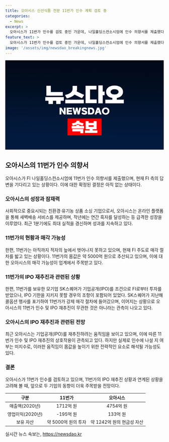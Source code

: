 ```yaml
---
title: 오아시스 신선식품 전문 11번가 인수 계획 검토 중
categories:
  - News
excerpt: >
  오아시스가 11번가 인수를 검토 중인 가운데, 나일홀딩스컨소시엄에 인수 의향서를 제출했다. 오아시스는 FI의 답변을 기다리고 있으며, 11번가 인수 여부는 아직 결정되지 않았다. 오아시스는 올해 1분기에 최대 실적을 경신하며 매출과 영업이익이 급증했고, 11번가의 몸값은 약 5000억 원으로 추산된다. 이에 따라 오아시스가 FI를 끌어들이고 대출을 받을 경우 인수가 가능성이 있는 상황이다. 반면 11번가는 아직 적자 상태이며, SK스퀘어의 기업공개(IPO) 조건 미충족으로 강제 매각 절차에 접어들었다. 이에 대해 업계는 11번가의 인수 및 IPO 재추진이 몸값을 올리는 전략에 해당할 가능성을 언급했다.
feature_text: >
  오아시스가 11번가 인수를 검토 중인 가운데, 나일홀딩스컨소시엄에 인수 의향서를 제출했다. 오아시스는 FI의 답변을 기다리고 있으며, 11번가 인수 여부는 아직 결정되지 않았다. 오아시스는 올해 1분기에 최대 실적을 경신하며 매출과 영업이익이 급증했고, 11번가의 몸값은 약 5000억 원으로 추산된다. 이에 따라 오아시스가 FI를 끌어들이고 대출을 받을 경우 인수가 가능성이 있는 상황이다. 반면 11번가는 아직 적자 상태이며, SK스퀘어의 기업공개(IPO) 조건 미충족으로 강제 매각 절차에 접어들었다. 이에 대해 업계는 11번가의 인수 및 IPO 재추진이 몸값을 올리는 전략에 해당할 가능성을 언급했다.
image: '/assets/img/newsdao_breakingnews.jpg'
---
```


<p><img src="/assets/img/newsdao_breakingnews.jpg" alt="pcversion 속보" /></p>

<h2 data-ke-size="size26">오아시스의 11번가 인수 의향서</h2>

<p data-ke-size="size16">오아시스가 FI 나일홀딩스컨소시엄에 11번가 인수 의향서를 제출했으며, 현재 FI 측의 답변을 기다리고 있는 상황이다. 이에 대한 확정된 결정은 아직 없는 상태이다.</p>

<h3><b>오아시스의 성장과 잠재력</b></h3>

<p data-ke-size="size16">사회적으로 중요시되는 친환경·유기농 상품 소싱 기업으로서, 오아시스는 온라인 플랫폼을 통해 새벽배송 서비스를 제공하며, 작년에는 연간 흑자를 달성하는 등 급격한 성장을 이루었다. 최근 1분기에도 최대 실적을 경신하며 성과를 지속하고 있다.</p>

<h3><b>11번가의 현황과 매각 가능성</b></h3>

<p data-ke-size="size16">한편, 11번가는 아직까지 적자의 늪에서 벗어나지 못하고 있으며, 현재 FI 주도로 매각 절차를 밟고 있는 상황이다. 11번가의 몸값은 약 5000억 원으로 추산되고 있으며, 이에 대한 오아시스의 매각 가능성이 업계에서 주목받고 있다.</p>

<h3><b>11번가의 IPO 재추진과 관련된 상황</b></h3>

<p data-ke-size="size16">한편, 11번가를 보유한 모기업 SK스퀘어가 기업공개(IPO)를 조건으로 FI로부터 투자를 받았으나, IPO 기한을 지키지 못할 경우의 조항이 포함되어 있었다. SK스퀘어가 지난해 콜옵션 행사를 포기하여 11번가가 강제 매각 절차에 들어갔으며, 이어지는 상황으로 오아시스의 11번가 인수 및 IPO 재추진이 무관한 것은 아니라는 관측이 나오고 있다.</p>

<h3><b>오아시스의 IPO 재추진과 관련된 전망</b></h3>

<p data-ke-size="size16">최근 오아시스는 기업공개(IPO)를 재추진하려는 움직임을 보이고 있으며, 이에 따른 11번가 인수 및 IPO 재추진의 상호작용이 관측되고 있다. 하지만 실제로 인수에 나설 지 여부는 미지수로, 이러한 움직임이 몸값을 높이기 위한 전략적인 요소로 해석될 가능성도 있다.</p>

<h3><b>결론</b></h3>

<p data-ke-size="size16">오아시스가 11번가 인수를 검토하고 있으며, 11번가의 IPO 재추진 상황과 연계된 상황을 고려해 볼 때, 앞으로 두 기업의 동향이 더욱 주목받을 전망이다.</p>

<table>
    <thead>
        <tr>
            <th style="text-align: center;">구분</th>
            <th style="text-align: center;">11번가</th>
            <th style="text-align: center;">오아시스</th>
        </tr>
    </thead>
    <tbody>
        <tr>
            <td style="text-align: center;">매출액(2020년)</td>
            <td style="text-align: center;">1712억 원</td>
            <td style="text-align: center;">4754억 원</td>
        </tr>
        <tr>
            <td style="text-align: center;">영업이익(2020년)</td>
            <td style="text-align: center;">-195억 원</td>
            <td style="text-align: center;">133억 원</td>
        </tr>
        <tr>
            <td style="text-align: center;">보유 자산</td>
            <td style="text-align: center;">약 5000억 원의 투자</td>
            <td style="text-align: center;">약 1242억 원의 현금성 자산</td>
        </tr>
    </tbody>
</table>
실시간 뉴스 속보는, <a href="https://newsdao.kr" rel="dofollow">https://newsdao.kr</a>


